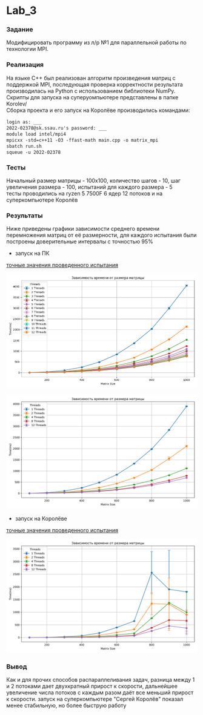 # Lab_3
### Задание 
Модифицировать программу из л/р №1 для параллельной работы по технологии MPI.
### Реализация
На языке C++ был реализован алгоритм произведения матриц c поддержкой MPI, последующая проверка корректности результата производилась на Python с использованием библиотеки NumPy.</br>
Скрипты для запуска на суперуомпьютере представлены в папке Korolev/</br>
Сборка проекта и его запуск на Королёве производились командами:<br>
```
login as: ___
2022-02378@sk.ssau.ru's password: ___
module load intel/mpi4
mpicxx -std=c++11 -O3 -ffast-math main.cpp -o matrix_mpi
sbatch run.sh
squeue -u 2022-02378
```
### Тесты
Начальный размер матрицы - 100х100, количество шагов - 10, шаг увеличения размера - 100, испытаний для каждого размера - 5</br>
тесты проводились на ryzen 5 7500F 6 ядер 12 потоков и на суперкомпьютере Королёв
### Результаты
Ниже приведены графики зависимости среднего времени перемножения матриц от её размерности, для каждого испытания были построены доверительные интервалы с точностью 95%
* запуск на ПК

[точные значения проведенного испытания](PC/stats.csv)

![alt text](PC/res_all.png)

![alt text](PC/res.png)

* запуск на Королёве

[точные значения проведенного испытания](Korolev/stats.csv)

![alt text](Korolev/res.png)

### Вывод
Как и для прочих способов распараллеливания задач, разница между 1 и 2 потоками дает двухкратный прирост к скорости, дальнейшее увеличение числа потоков с каждым разом даёт все меньший прирост к скорости. запуск на суперкомпьютере "Сергей Королёв" показал менее стабильную, но более быструю работу